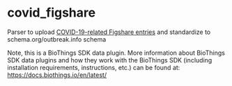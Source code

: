 # covid_figshare
 Parser to upload [COVID-19-related Figshare entries](https://covid19.figshare.com/) and standardize to schema.org/outbreak.info schema

Note, this is a BioThings SDK data plugin. More information about BioThings SDK data plugins and how they work with the BioThings SDK (including installation requirements, instructions, etc.) can be found at: https://docs.biothings.io/en/latest/
